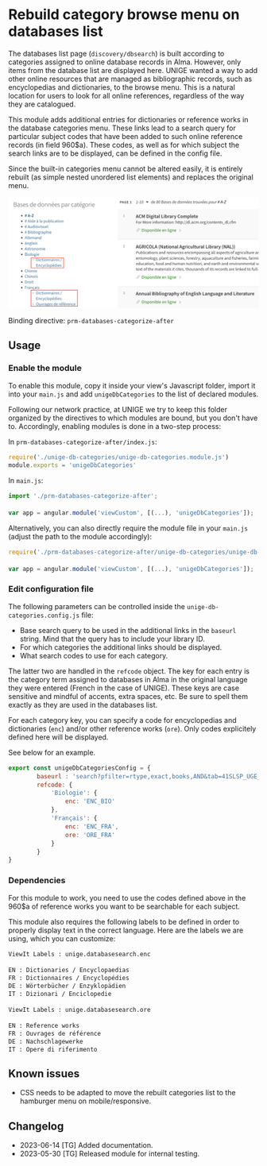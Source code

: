 # Rebuild category browse menu on databases list

The databases list page (`discovery/dbsearch`) is built according to categories assigned to online database records in Alma. However, only items
from the database list are displayed here. UNIGE wanted a way to add other online resources that are managed as bibliographic records, such as 
encyclopedias and dictionaries, to the browse menu. This is a natural location for users to look for all online references, regardless of the way
they are catalogued.

This module adds additional entries for dictionaries or reference works in the database categories menu. These links lead to a search query for
particular subject codes that have been added to such online reference records (in field 960$a). 
These codes, as well as for which subject the search links are to be displayed, can be defined in the config file.

Since the built-in categories menu cannot be altered easily, it is entirely rebuilt (as simple nested unordered list elements) and replaces the original menu.

![Screenshot of the Primo catalogue showing the database browse by category menu. Some entries have highlighed additional links for reference works.](unige-db-categories-display.png)

Binding directive: `prm-databases-categorize-after`

## Usage

### Enable the module

To enable this module, copy it inside your view's Javascript folder, import it into your `main.js` and add `unigeDbCategories` to the list of declared modules.

Following our network practice, at UNIGE we try to keep this folder organized by the directives to which modules are bound, but you don't have to.
Accordingly, enabling modules is done in a two-step process:

In `prm-databases-categorize-after/index.js`:

```JavaScript
require('./unige-db-categories/unige-db-categories.module.js')
module.exports = 'unigeDbCategories'

```

In `main.js`:

```JavaScript
import './prm-databases-categorize-after';

var app = angular.module('viewCustom', [(...), 'unigeDbCategories']);

```

Alternatively, you can also directly require the module file in your `main.js` (adjust the path to the module accordingly):

```JavaScript
require('./prm-databases-categorize-after/unige-db-categories/unige-db-categories.module.js')

var app = angular.module('viewCustom', [(...), 'unigeDbCategories']);

```

### Edit configuration file

The following parameters can be controlled inside the `unige-db-categories.config.js` file:

* Base search query to be used in the additional links in the `baseurl` string. Mind that the query has to include your library ID.
* For which categories the additional links should be displayed.
* What search codes to use for each category.

The latter two are handled in the `refcode` object. The key for each entry is the category term assigned to databases in Alma in the original language they
were entered (French in the case of UNIGE). These keys are case sensitive and mindful of accents, extra spaces, etc. Be sure to spell them exactly as they
are used in the databases list.

For each category key, you can specify a code for encyclopedias and dictionaries (`enc`) and/or other reference works (`ore`). 
Only codes explicitely defined here will be displayed.

See below for an example.

```JavaScript
export const unigeDbCategoriesConfig = {
        baseurl : 'search?pfilter=rtype,exact,books,AND&tab=41SLSP_UGE_MyInst_CI&search_scope=MyInst_and_CI&mode=advanced&offset=0&query=any,contains,',
        refcode: {
            'Biologie': {
                enc: 'ENC_BIO'
            },
            'Français': {
                enc: 'ENC_FRA',
                ore: 'ORE_FRA'
            }
        }
}
```

### Dependencies

For this module to work, you need to use the codes defined above in the 960$a of reference works you want to be searchable for each subject.

This module also requires the following labels to be defined in order to properly display text in the correct language. Here are the labels
we are using, which you can customize:

```
ViewIt Labels : unige.databasesearch.enc

EN : Dictionaries / Encyclopaedias
FR : Dictionnaires / Encyclopédies
DE : Wörterbücher / Enzyklopädien
IT : Dizionari / Enciclopedie

ViewIt Labels : unige.databasesearch.ore

EN : Reference works
FR : Ouvrages de référence
DE : Nachschlagewerke
IT : Opere di riferimento
```

## Known issues

* CSS needs to be adapted to move the rebuilt categories list to the hamburger menu on mobile/responsive.

## Changelog

* 2023-06-14 [TG] Added documentation.
* 2023-05-30 [TG] Released module for internal testing.

